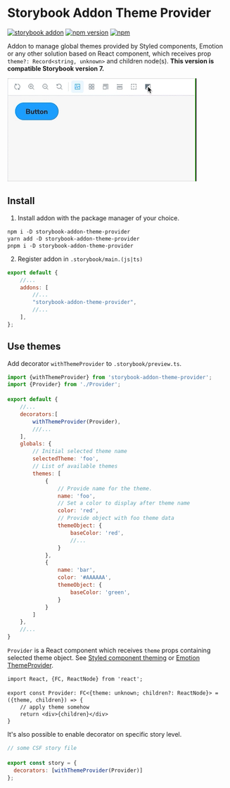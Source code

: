# Storybook Addon Theme Provider

[![storybook addon](https://raw.githubusercontent.com/storybookjs/brand/main/badge/badge-storybook.svg)](https://storybook.js.org/addons/storybook-addon-theme-provider)
[![npm version](https://badge.fury.io/js/storybook-addon-theme-provider.svg)](https://www.npmjs.com/package/storybook-addon-theme-provider)
[![npm](https://img.shields.io/npm/dm/storybook-addon-theme-provider)](http://npm-stats.org/#/storybook-addon-theme-provider)

Addon to manage global themes provided by Styled components, Emotion or any other solution based on React component, which receives prop `theme?: Record<string, unknown>` and children node(s). **This version is compatible Storybook version 7.**

<img src="./addon-demo.gif" alt="Storybook Addon theme-provider" width="430" height="234">

## Install

1. Install addon with the package manager of your choice.

```shell
npm i -D storybook-addon-theme-provider
yarn add -D storybook-addon-theme-provider
pnpm i -D storybook-addon-theme-provider
```

2. Register addon in `.storybook/main.(js|ts)`

```js
export default {
    //...
    addons: [
        //...
        "storybook-addon-theme-provider",
        //...
    ],
};
```

## Use themes

Add decorator `withThemeProvider` to `.storybook/preview.ts`.

```js
import {withThemeProvider} from 'storybook-addon-theme-provider';
import {Provider} from './Provider';

export default {
    //...
    decorators:[
        withThemeProvider(Provider),
        ///...
    ],
    globals: {
        // Initial selected theme name
        selectedTheme: 'foo',
        // List of available themes
        themes: [
            {
                // Provide name for the theme.
                name: 'foo',
                // Set a color to display after theme name
                color: 'red',
                // Provide object with foo theme data
                themeObject: {
                    baseColor: 'red',
                    //...
                }
            },
            {
                name: 'bar',
                color: '#AAAAAA',
                themeObject: {
                    baseColor: 'green',
                }
            }
        ]
    },
    //...
}
```

`Provider` is a React component which receives `theme` props containing selected theme object. See [Styled component theming](https://styled-components.com/docs/advanced#theming) or [Emotion
ThemeProvider](https://emotion.sh/docs/theming#themeprovider-reactcomponenttype).

```tsx
import React, {FC, ReactNode} from 'react';

export const Provider: FC<{theme: unknown; children?: ReactNode}> = ({theme, children}) => {
    // apply theme somehow
    return <div>{children}</div>
}
```

It's also possible to enable decorator on specific story level.

```js
// some CSF story file

export const story = {
  decorators: [withThemeProvider(Provider)]
};
```



